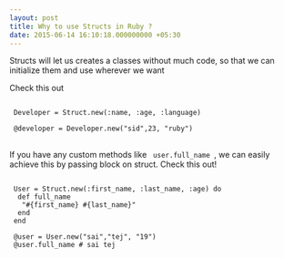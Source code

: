 ```yaml
---
layout: post
title: Why to use Structs in Ruby ?
date: 2015-06-14 16:10:18.000000000 +05:30
---
```

Structs will let us creates a classes without much code, so that we can initialize them and use wherever we want

Check this out

<pre>
<code class='language-ruby'>
 Developer = Struct.new(:name, :age, :language)
  
 @developer = Developer.new("sid",23, "ruby")
</code>
</pre>

If you have any custom methods like <code> user.full_name </code>, we can easily achieve this by passing block on struct. Check this out!

<pre>
<code class='language-ruby'>
 User = Struct.new(:first_name, :last_name, :age) do 
  def full_name
   "#{first_name} #{last_name}"
  end
 end
  
 @user = User.new("sai","tej", "19")
 @user.full_name # sai tej
</code>
</pre>
